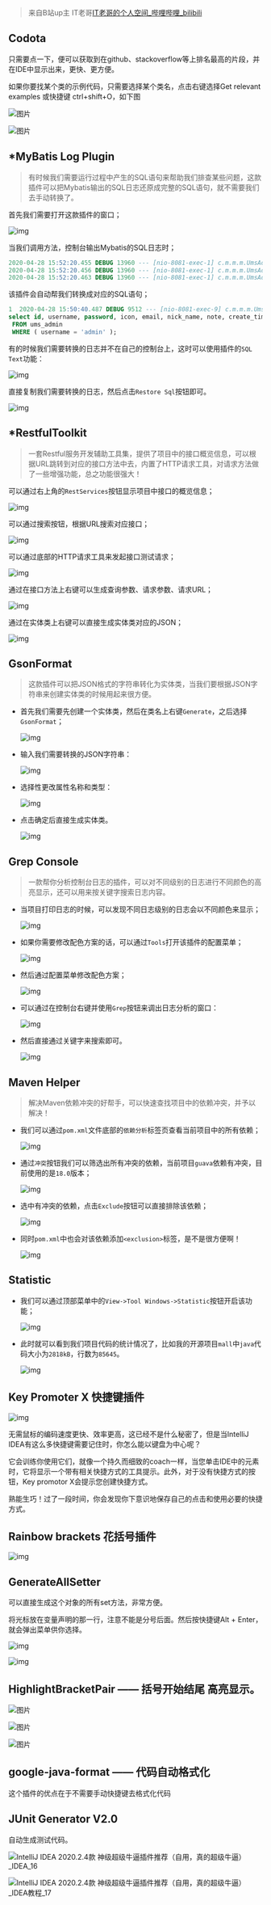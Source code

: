 > 来自B站up主  IT老哥[IT老哥的个人空间_哔哩哔哩_bilibili](https://space.bilibili.com/526653251)

## Codota

只需要点一下，便可以获取到在github、stackoverflow等上排名最高的片段，并在IDE中显示出来，更快、更方便。

如果你要找某个类的示例代码，只需要选择某个类名，点击右键选择Get relevant examples 或快捷键 ctrl+shift+O，如下图

![图片](https://img-blog.csdnimg.cn/img_convert/17f52962f3f75cd1426537b9b0f945f3.png)

![图片](https://img-blog.csdnimg.cn/img_convert/fdff8e42c3db03187164e86199ac2ebb.png)

## *MyBatis Log Plugin

> 有时候我们需要运行过程中产生的SQL语句来帮助我们排查某些问题，这款插件可以把Mybatis输出的SQL日志还原成完整的SQL语句，就不需要我们去手动转换了。

首先我们需要打开这款插件的窗口；

![img](https://p1-jj.byteimg.com/tos-cn-i-t2oaga2asx/gold-user-assets/2020/5/12/17208eae3956eed2~tplv-t2oaga2asx-watermark.awebp)

当我们调用方法，控制台输出Mybatis的SQL日志时；

```sql
2020-04-28 15:52:20.455 DEBUG 13960 --- [nio-8081-exec-1] c.m.m.m.UmsAdminMapper.selectByExample   : ==>  Preparing: select id, username, password, icon, email, nick_name, note, create_time, login_time, status from ums_admin WHERE ( username = ? ) 
2020-04-28 15:52:20.456 DEBUG 13960 --- [nio-8081-exec-1] c.m.m.m.UmsAdminMapper.selectByExample   : ==> Parameters: admin(String)
2020-04-28 15:52:20.463 DEBUG 13960 --- [nio-8081-exec-1] c.m.m.m.UmsAdminMapper.selectByExample   : <==      Total: 1

```

该插件会自动帮我们转换成对应的SQL语句；

```sql
1  2020-04-28 15:50:40.487 DEBUG 9512 --- [nio-8081-exec-9] c.m.m.m.UmsAdminMapper.selectByExample   : ==>
select id, username, password, icon, email, nick_name, note, create_time, login_time, status
 FROM ums_admin
 WHERE ( username = 'admin' );

```

有的时候我们需要转换的日志并不在自己的控制台上，这时可以使用插件的`SQL Text`功能：

![img](https://p1-jj.byteimg.com/tos-cn-i-t2oaga2asx/gold-user-assets/2020/5/12/17208eae3a697f21~tplv-t2oaga2asx-watermark.awebp)

直接复制我们需要转换的日志，然后点击`Restore Sql`按钮即可。

![img](https://p1-jj.byteimg.com/tos-cn-i-t2oaga2asx/gold-user-assets/2020/5/12/17208eae646446ef~tplv-t2oaga2asx-watermark.awebp)



## *RestfulToolkit

> 一套Restful服务开发辅助工具集，提供了项目中的接口概览信息，可以根据URL跳转到对应的接口方法中去，内置了HTTP请求工具，对请求方法做了一些增强功能，总之功能很强大！

可以通过右上角的`RestServices`按钮显示项目中接口的概览信息；

![img](https://p1-jj.byteimg.com/tos-cn-i-t2oaga2asx/gold-user-assets/2020/5/12/17208eae625c7169~tplv-t2oaga2asx-watermark.awebp)

可以通过搜索按钮，根据URL搜索对应接口；

![img](https://p1-jj.byteimg.com/tos-cn-i-t2oaga2asx/gold-user-assets/2020/5/12/17208eae6a4e4d88~tplv-t2oaga2asx-watermark.awebp)

可以通过底部的HTTP请求工具来发起接口测试请求；

![img](https://p1-jj.byteimg.com/tos-cn-i-t2oaga2asx/gold-user-assets/2020/5/12/17208eae6b2244d2~tplv-t2oaga2asx-watermark.awebp)

通过在接口方法上右键可以生成查询参数、请求参数、请求URL；

![img](https://p1-jj.byteimg.com/tos-cn-i-t2oaga2asx/gold-user-assets/2020/5/12/17208eae6f43b2f8~tplv-t2oaga2asx-watermark.awebp)

通过在实体类上右键可以直接生成实体类对应的JSON；

![img](https://p1-jj.byteimg.com/tos-cn-i-t2oaga2asx/gold-user-assets/2020/5/12/17208eae754c9d7e~tplv-t2oaga2asx-watermark.awebp)



## GsonFormat

> 这款插件可以把JSON格式的字符串转化为实体类，当我们要根据JSON字符串来创建实体类的时候用起来很方便。

- 首先我们需要先创建一个实体类，然后在类名上右键`Generate`，之后选择`GsonFormat`；

  ![img](https://p1-jj.byteimg.com/tos-cn-i-t2oaga2asx/gold-user-assets/2020/5/12/17208eae997a872f~tplv-t2oaga2asx-watermark.awebp)

- 输入我们需要转换的JSON字符串：

  ![img](https://p1-jj.byteimg.com/tos-cn-i-t2oaga2asx/gold-user-assets/2020/5/12/17208eaea03e4151~tplv-t2oaga2asx-watermark.awebp)

- 选择性更改属性名称和类型：

  ![img](https://p1-jj.byteimg.com/tos-cn-i-t2oaga2asx/gold-user-assets/2020/5/12/17208eaeaf6a3301~tplv-t2oaga2asx-watermark.awebp)

- 点击确定后直接生成实体类。

  ![img](https://p1-jj.byteimg.com/tos-cn-i-t2oaga2asx/gold-user-assets/2020/5/12/17208eaebe23f2d6~tplv-t2oaga2asx-watermark.awebp)



## Grep Console

> 一款帮你分析控制台日志的插件，可以对不同级别的日志进行不同颜色的高亮显示，还可以用来按关键字搜索日志内容。

- 当项目打印日志的时候，可以发现不同日志级别的日志会以不同颜色来显示；

  ![img](https://p1-jj.byteimg.com/tos-cn-i-t2oaga2asx/gold-user-assets/2020/5/12/17208eaeb1115ddd~tplv-t2oaga2asx-watermark.awebp)

  

- 如果你需要修改配色方案的话，可以通过`Tools`打开该插件的配置菜单；

  ![img](https://p1-jj.byteimg.com/tos-cn-i-t2oaga2asx/gold-user-assets/2020/5/12/17208eaec20847bd~tplv-t2oaga2asx-watermark.awebp)

- 然后通过配置菜单修改配色方案；

  ![img](https://p1-jj.byteimg.com/tos-cn-i-t2oaga2asx/gold-user-assets/2020/5/12/17208eaec42af774~tplv-t2oaga2asx-watermark.awebp)

- 可以通过在控制台右键并使用`Grep`按钮来调出日志分析的窗口：

  ![img](https://p1-jj.byteimg.com/tos-cn-i-t2oaga2asx/gold-user-assets/2020/5/12/17208eaec6bd4c36~tplv-t2oaga2asx-watermark.awebp)

- 然后直接通过关键字来搜索即可。

  ![img](https://p1-jj.byteimg.com/tos-cn-i-t2oaga2asx/gold-user-assets/2020/5/12/17208eaed56b6d35~tplv-t2oaga2asx-watermark.awebp)



## Maven Helper

> 解决Maven依赖冲突的好帮手，可以快速查找项目中的依赖冲突，并予以解决！

- 我们可以通过`pom.xml`文件底部的`依赖分析`标签页查看当前项目中的所有依赖；

  ![img](https://p1-jj.byteimg.com/tos-cn-i-t2oaga2asx/gold-user-assets/2020/5/12/17208eaf004f2cfd~tplv-t2oaga2asx-watermark.awebp)

- 通过`冲突`按钮我们可以筛选出所有冲突的依赖，当前项目`guava`依赖有冲突，目前使用的是`18.0`版本；

  ![img](https://p1-jj.byteimg.com/tos-cn-i-t2oaga2asx/gold-user-assets/2020/5/12/17208eaf0054df0f~tplv-t2oaga2asx-watermark.awebp)

- 选中有冲突的依赖，点击`Exclude`按钮可以直接排除该依赖；

  ![img](https://p1-jj.byteimg.com/tos-cn-i-t2oaga2asx/gold-user-assets/2020/5/12/17208eaf053688d7~tplv-t2oaga2asx-watermark.awebp)

- 同时`pom.xml`中也会对该依赖添加`<exclusion>`标签，是不是很方便啊！

  ![img](https://p1-jj.byteimg.com/tos-cn-i-t2oaga2asx/gold-user-assets/2020/5/12/17208eaf09f59014~tplv-t2oaga2asx-watermark.awebp)



## Statistic

- 我们可以通过顶部菜单中的`View->Tool Windows->Statistic`按钮开启该功能；

  ![img](https://p1-jj.byteimg.com/tos-cn-i-t2oaga2asx/gold-user-assets/2020/5/12/17208eaf1b8d29c5~tplv-t2oaga2asx-watermark.awebp)

- 此时就可以看到我们项目代码的统计情况了，比如我的开源项目`mall`中`java`代码大小为`2818kB`，行数为`85645`。

  ![img](https://p1-jj.byteimg.com/tos-cn-i-t2oaga2asx/gold-user-assets/2020/5/12/17208eaf220bf1d7~tplv-t2oaga2asx-watermark.awebp)



## Key Promoter X 快捷键插件

![img](https://p3-juejin.byteimg.com/tos-cn-i-k3u1fbpfcp/dddceef275ad46fc978727991076cb90~tplv-k3u1fbpfcp-watermark.awebp)

无需鼠标的编码速度更快、效率更高，这已经不是什么秘密了，但是当IntelliJ IDEA有这么多快捷键需要记住时，你怎么能以键盘为中心呢？

它会训练你使用它们，就像一个持久而细致的coach一样，当您单击IDE中的元素时，它将显示一个带有相关快捷方式的工具提示。此外，对于没有快捷方式的按钮，Key promotor X会提示您创建快捷方式。

熟能生巧！过了一段时间，你会发现你下意识地保存自己的点击和使用必要的快捷方式。



## Rainbow brackets 花括号插件

![img](https://p3-juejin.byteimg.com/tos-cn-i-k3u1fbpfcp/2d9af77cd27f47f78e4290e6afefdb23~tplv-k3u1fbpfcp-watermark.awebp)



## GenerateAllSetter

可以直接生成这个对象的所有set方法，非常方便。

将光标放在变量声明的那一行，注意不能是分号后面。然后按快捷键Alt + Enter，就会弹出菜单供你选择。

![img](https://p1-jj.byteimg.com/tos-cn-i-t2oaga2asx/gold-user-assets/2020/4/16/17181ec2e9dd3ea2~tplv-t2oaga2asx-watermark.awebp)

![img](https://p1-jj.byteimg.com/tos-cn-i-t2oaga2asx/gold-user-assets/2020/4/16/17181ec2ebb0cda3~tplv-t2oaga2asx-watermark.awebp)





## HighlightBracketPair —— 括号开始结尾 高亮显示。

![图片](https://p3-juejin.byteimg.com/tos-cn-i-k3u1fbpfcp/6eba84edf59645bc9858f3020d40cf3c~tplv-k3u1fbpfcp-watermark.awebp)

![图片](https://p3-juejin.byteimg.com/tos-cn-i-k3u1fbpfcp/159118c6774e44eb96eeddcc38d54263~tplv-k3u1fbpfcp-watermark.awebp)

![图片](https://p3-juejin.byteimg.com/tos-cn-i-k3u1fbpfcp/47a21413b6f240cfaa77e51b4a5e95b2~tplv-k3u1fbpfcp-watermark.awebp)



## google-java-format —— 代码自动格式化

这个插件的优点在于不需要手动快捷键去格式化代码

## JUnit Generator V2.0

自动生成测试代码。

![IntelliJ IDEA 2020.2.4款 神级超级牛逼插件推荐（自用，真的超级牛逼）_IDEA_16](https://s5.51cto.com/images/blog/202105/28/f3cc903eec688a6bcc847880c6261b4d.png?x-oss-process=image/watermark,size_16,text_QDUxQ1RP5Y2a5a6i,color_FFFFFF,t_100,g_se,x_10,y_10,shadow_90,type_ZmFuZ3poZW5naGVpdGk=)

![IntelliJ IDEA 2020.2.4款 神级超级牛逼插件推荐（自用，真的超级牛逼）_IDEA教程_17](https://s7.51cto.com/images/blog/202105/28/b74315a2c3d7755df958d6f1d3dd0188.png?x-oss-process=image/watermark,size_16,text_QDUxQ1RP5Y2a5a6i,color_FFFFFF,t_100,g_se,x_10,y_10,shadow_90,type_ZmFuZ3poZW5naGVpdGk=)

